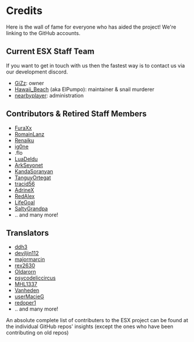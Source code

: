 # Credits

Here is the wall of fame for everyone who has aided the project! We're linking to the GitHub accounts.

## Current ESX Staff Team

If you want to get in touch with us then the fastest way is to contact us via our development discord.

- [GiZz](https://github.com/indilo53): owner
- [Hawaii_Beach](https://github.com/ElPumpo) (aka ElPumpo): maintainer & snail murderer
- [nearbyplayer](https://github.com/nearbyplayer): administration

## Contributors & Retired Staff Members

- [FuraXx](https://github.com/FuraXx)
- [RomainLanz](https://github.com/RomainLanz)
- [Renaiku](https://github.com/renaiku)
- [ig0ne](https://github.com/ig0ne)
- .flo
- [LuaDeldu](https://github.com/LuaDeldu)
- [ArkSeyonet](https://github.com/ArkSeyonet)
- [KandaSoranyan](https://github.com/KandaSoranyan)
- [TanguyOrtegat](https://github.com/TanguyOrtegat)
- [tracid56](https://github.com/tracid56)
- [AdrineX](https://github.com/AdrineX)
- [RedAlex](https://github.com/RedAlex)
- [LifeGoal](https://github.com/LifeGoal)
- [SaltyGrandpa](https://github.com/SaltyGrandpa)
- .. and many more!

## Translators

- [ddh3](https://github.com/ddh3)
- [deviljin112](https://github.com/deviljin112)
- [majormarcin](https://github.com/majormarcin)
- [rex2630](https://github.com/rex2630)
- [Oldarorn](https://github.com/Oldarorn)
- [psycodeliccircus](https://github.com/psycodeliccircus)
- [MHL1337](https://github.com/MHL1337)
- [Vanheden](https://github.com/Vanheden)
- [userMacieG](https://github.com/userMacieG)
- [redoper1](https://github.com/redoper1)
- .. and many more!

An absolute complete list of contributers to the ESX project can be found at the individual GitHub repos' insights (except the ones who have been contributing on old repos)
